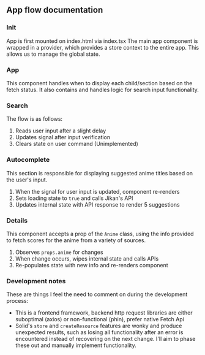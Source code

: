 ## App flow documentation

### Init
App is first mounted on index.html via index.tsx
The main app component is wrapped in a provider, which provides a store context to the entire app. This allows us to manage the global state.

### App
This component handles when to display each child/section based on the fetch status. It also contains and handles logic for search input functionality.

### Search
The flow is as follows:
1. Reads user input after a slight delay
2. Updates signal after input verification
3. Clears state on user command (Unimplemented)

### Autocomplete
This section is responsible for displaying suggested anime titles based on the user's input.
1. When the signal for user input is updated, component re-renders
2. Sets loading state to `true` and calls Jikan's API
3. Updates internal state with API response to render 5 suggestions

### Details
This component accepts a prop of the `Anime` class, using the info provided to fetch scores for the anime from a variety of sources.
1. Observes `props.anime` for changes
2. When change occurs, wipes internal state and calls APIs
3. Re-populates state with new info and re-renders component

### Development notes
These are things I feel the need to comment on during the development process:
- This is a frontend framework, backend http request libraries are either suboptimal (axios) or non-functional (phin), prefer native Fetch Api
- Solid's `store` and `createResource` features are wonky and produce unexpected results, such as losing all functionality after an error is encountered instead of recovering on the next change. I'll aim to phase these out and manually implement functionality.